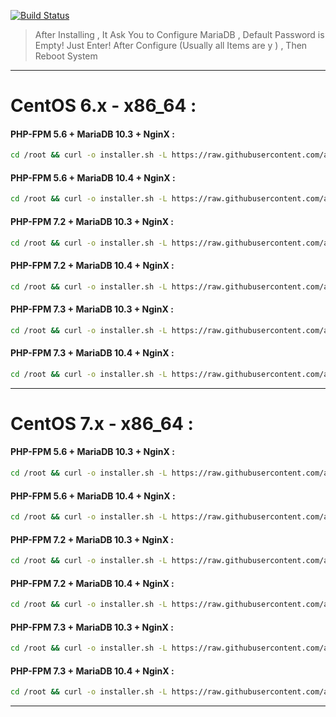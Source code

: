 [![Build Status](https://files.ariadata.co/file/ariadata_logo.png)](https://ariadata.co)

> After Installing , It Ask You to Configure MariaDB , Default Password is Empty! Just Enter! After Configure (Usually all Items are y ) , Then Reboot System
---
# CentOS 6.x - x86_64 : 
#### PHP-FPM 5.6 + MariaDB 10.3 + NginX :
```sh
cd /root && curl -o installer.sh -L https://raw.githubusercontent.com/ariadata/PHP-FPM_NginX_shell-installers/master/CentOS6_x64_NginX_PHP-FPM56_MariaDB-10.3.sh && sh installer.sh
```
#### PHP-FPM 5.6 + MariaDB 10.4 + NginX :
```sh
cd /root && curl -o installer.sh -L https://raw.githubusercontent.com/ariadata/PHP-FPM_NginX_shell-installers/master/CentOS6_x64_NginX_PHP-FPM56_MariaDB-10.4.sh && sh installer.sh
```
#### PHP-FPM 7.2 + MariaDB 10.3 + NginX :
```sh
cd /root && curl -o installer.sh -L https://raw.githubusercontent.com/ariadata/PHP-FPM_NginX_shell-installers/master/CentOS6_x64_NginX_PHP-FPM72_MariaDB-10.3.sh && sh installer.sh
```
#### PHP-FPM 7.2 + MariaDB 10.4 + NginX :
```sh
cd /root && curl -o installer.sh -L https://raw.githubusercontent.com/ariadata/PHP-FPM_NginX_shell-installers/master/CentOS6_x64_NginX_PHP-FPM72_MariaDB-10.4.sh && sh installer.sh
```
#### PHP-FPM 7.3 + MariaDB 10.3 + NginX :
```sh
cd /root && curl -o installer.sh -L https://raw.githubusercontent.com/ariadata/PHP-FPM_NginX_shell-installers/master/CentOS6_x64_NginX_PHP-FPM73_MariaDB-10.3.sh && sh installer.sh
```
#### PHP-FPM 7.3 + MariaDB 10.4 + NginX :
```sh
cd /root && curl -o installer.sh -L https://raw.githubusercontent.com/ariadata/PHP-FPM_NginX_shell-installers/master/CentOS6_x64_NginX_PHP-FPM73_MariaDB-10.4.sh && sh installer.sh
```
---
# CentOS 7.x - x86_64 :
#### PHP-FPM 5.6 + MariaDB 10.3 + NginX :
```sh
cd /root && curl -o installer.sh -L https://raw.githubusercontent.com/ariadata/PHP-FPM_NginX_shell-installers/master/CentOS7_x64_NginX_PHP-FPM56_MariaDB-10.3.sh && sh installer.sh
```
#### PHP-FPM 5.6 + MariaDB 10.4 + NginX :
```sh
cd /root && curl -o installer.sh -L https://raw.githubusercontent.com/ariadata/PHP-FPM_NginX_shell-installers/master/CentOS7_x64_NginX_PHP-FPM56_MariaDB-10.4.sh && sh installer.sh
```
#### PHP-FPM 7.2 + MariaDB 10.3 + NginX :
```sh
cd /root && curl -o installer.sh -L https://raw.githubusercontent.com/ariadata/PHP-FPM_NginX_shell-installers/master/CentOS7_x64_NginX_PHP-FPM72_MariaDB-10.3.sh && sh installer.sh
```
#### PHP-FPM 7.2 + MariaDB 10.4 + NginX :
```sh
cd /root && curl -o installer.sh -L https://raw.githubusercontent.com/ariadata/PHP-FPM_NginX_shell-installers/master/CentOS7_x64_NginX_PHP-FPM72_MariaDB-10.4.sh && sh installer.sh
```
#### PHP-FPM 7.3 + MariaDB 10.3 + NginX :
```sh
cd /root && curl -o installer.sh -L https://raw.githubusercontent.com/ariadata/PHP-FPM_NginX_shell-installers/master/CentOS7_x64_NginX_PHP-FPM73_MariaDB-10.3.sh && sh installer.sh
```
#### PHP-FPM 7.3 + MariaDB 10.4 + NginX :
```sh
cd /root && curl -o installer.sh -L https://raw.githubusercontent.com/ariadata/PHP-FPM_NginX_shell-installers/master/CentOS7_x64_NginX_PHP-FPM73_MariaDB-10.4.sh && sh installer.sh
```
---
